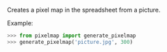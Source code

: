 Creates a pixel map in the spreadsheet from a picture.

Example:
```python
>>> from pixelmap import generate_pixelmap
>>> generate_pixelmap('picture.jpg', 300)
```
